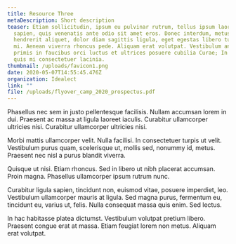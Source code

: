 ```yaml
---
title: Resource Three
metaDescription: Short description
teaser: Etiam sollicitudin, ipsum eu pulvinar rutrum, tellus ipsum laoreet
  sapien, quis venenatis ante odio sit amet eros. Donec interdum, metus et
  hendrerit aliquet, dolor diam sagittis ligula, eget egestas libero turpis vel
  mi. Aenean viverra rhoncus pede. Aliquam erat volutpat. Vestibulum ante ipsum
  primis in faucibus orci luctus et ultrices posuere cubilia Curae; In ac dui
  quis mi consectetuer lacinia.
thumbnail: /uploads/favicon1.png
date: 2020-05-07T14:55:45.476Z
organization: Idealect
link: ""
file: /uploads/flyover_camp_2020_prospectus.pdf
---
```

Phasellus nec sem in justo pellentesque facilisis. Nullam accumsan lorem in dui. Praesent ac massa at ligula laoreet iaculis. Curabitur ullamcorper ultricies nisi. Curabitur ullamcorper ultricies nisi.

Morbi mattis ullamcorper velit. Nulla facilisi. In consectetuer turpis ut velit. Vestibulum purus quam, scelerisque ut, mollis sed, nonummy id, metus. Praesent nec nisl a purus blandit viverra.

Quisque ut nisi. Etiam rhoncus. Sed in libero ut nibh placerat accumsan. Proin magna. Phasellus ullamcorper ipsum rutrum nunc.

Curabitur ligula sapien, tincidunt non, euismod vitae, posuere imperdiet, leo. Vestibulum ullamcorper mauris at ligula. Sed magna purus, fermentum eu, tincidunt eu, varius ut, felis. Nulla consequat massa quis enim. Sed lectus.

In hac habitasse platea dictumst. Vestibulum volutpat pretium libero. Praesent congue erat at massa. Etiam feugiat lorem non metus. Aliquam erat volutpat.
